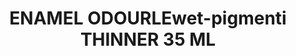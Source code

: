 ---
title: "ENAMEL ODOURLEwet-pigmenti THINNER 35 ML"
price: "500" 
desc: "Emajl razređivač"
img_path: "/assets/img/A.MIG-2018.jpg"
brand: AMMO
available: false
special_offer: false
new: false
soon: false
cat: "Weathering"
subcat: "wet-dodaci"
subsubcat: "wet-pigmenti"
sifra: "A.MIG-2018"
---